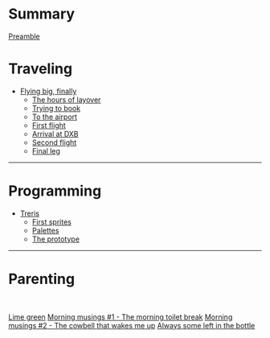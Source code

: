 # Summary

[Preamble](./preamble.md)

# Traveling

- [Flying big, finally](./emirates-22/ch0-emirates-22-intro.md)
  - [The hours of layover](emirates-22/ch1-speaking-with-strangers.md)
  - [Trying to book](emirates-22/ch2-trying-to-book.md)
  - [To the airport](emirates-22/ch3-to-the-airport.md)
  - [First flight](emirates-22/ch4-first-flight.md)
  - [Arrival at DXB](emirates-22/ch5-dubai.md)
  - [Second flight](./emirates-22/ch6-second-flight.md)
  - [Final leg](./emirates-22/ch7-final-leg.md)

----------------

# Programming
- [Treris](treris/ch0-the-idea.md)
  - [First sprites](treris/ch1-first-sprites.md)
  - [Palettes](treris/ch2-palettes.md)
  - [The prototype]()

----------------
# Parenting
&nbsp;

[Lime green](./limegreen.md)
[Morning musings #1 - The morning toilet break](./morning-musings-01.md)
[Morning musings #2 - The cowbell that wakes me up]()
[Always some left in the bottle]()

